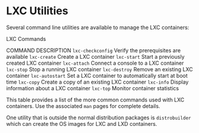 # LXC Utilities

Several command line utilities are available to manage the LXC containers:

LXC Commands

COMMAND DESCRIPTION
`lxc-checkconfig` Verify the prerequisites are available
`lxc-create` Create a LXC container
`lxc-start` Start a previously created LXC container
`lxc-attach` Connect a console to a LXC container
`lxc-stop` Stop a running LXC container
`lxc-destroy` Remove an existing LXC container
`lxc-autostart` Set a LXC container to automatically start at boot time
`lxc-copy` Create a copy of an existing LXC container
`lxc-info` Display information about a LXC container
`lxc-top` Monitor container statistics

This table provides a list of the more common commands used with LXC containers. Use the associated `man` pages for complete details.

One utility that is outside the normal distribution packages is `distrobuilder` which can create the OS images for LXC and LXD containers.
